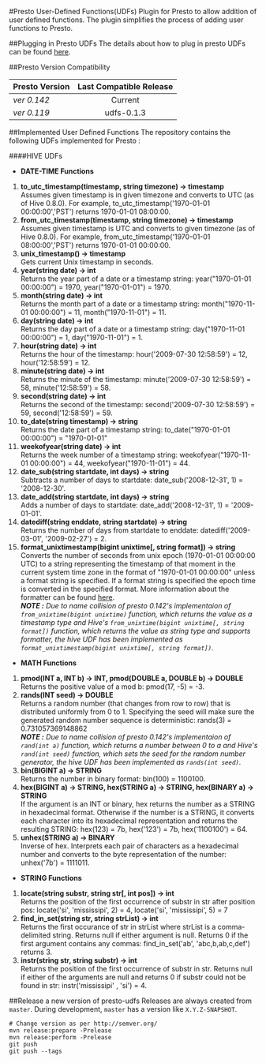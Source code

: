 <!--
{% comment %}
  Copyright (c) 2016. Qubole Inc
  Licensed under the Apache License, Version 2.0 (the "License");
  you may not use this file except in compliance with the License.
  You may obtain a copy of the License at

    http://www.apache.org/licenses/LICENSE-2.0

  Unless required by applicable law or agreed to in writing, software
  distributed under the License is distributed on an "AS IS" BASIS,
  WITHOUT WARRANTIES OR CONDITIONS OF ANY KIND, either express or implied.
  See the License for the specific language governing permissions and
  limitations under the License. See accompanying LICENSE file.
{% endcomment %}
-->
#Presto User-Defined Functions(UDFs)
Plugin for Presto to allow addition of user defined functions. The plugin simplifies the process of adding user functions to Presto. 

##Plugging in Presto UDFs
The details about how to plug in presto UDFs can be found [here](https://www.qubole.com/blog/product/plugging-in-presto-udfs/?nabe=5695374637924352:1).

##Presto Version Compatibility

| Presto Version| Last Compatible Release|
| ------------- |:-------------:|
| _ver 0.142_      | Current |
| _ver 0.119_      | udfs-0.1.3      |

##Implemented User Defined Functions
The repository contains the following UDFs implemented for Presto : 

####HIVE UDFs
* **DATE-TIME Functions**
 1. **to_utc_timestamp(timestamp, string timezone) -> timestamp** <br />
      Assumes given timestamp is in given timezone and converts to UTC (as of Hive 0.8.0). For example, to_utc_timestamp('1970-01-01 00:00:00','PST') returns 1970-01-01 08:00:00. 
 2. **from_utc_timestamp(timestamp, string timezone) -> timestamp**<br />
      Assumes given timestamp is UTC and converts to given timezone (as of Hive 0.8.0). For example, from_utc_timestamp('1970-01-01 08:00:00','PST') returns 1970-01-01 00:00:00.
 3. **unix_timestamp() -> timestamp**<br />
      Gets current Unix timestamp in seconds.
 4. **year(string date) -> int**<br />
      Returns the year part of a date or a timestamp string: year("1970-01-01 00:00:00") = 1970, year("1970-01-01") = 1970.
 5. **month(string date) -> int**<br />
      Returns the month part of a date or a timestamp string: month("1970-11-01 00:00:00") = 11, month("1970-11-01") = 11.
 6. **day(string date) -> int**<br />
      Returns the day part of a date or a timestamp string: day("1970-11-01 00:00:00") = 1, day("1970-11-01") = 1.
 7. **hour(string date) -> int**<br />
      Returns the hour of the timestamp: hour('2009-07-30 12:58:59') = 12, hour('12:58:59') = 12.
 8. **minute(string date) -> int**<br />
      Returns the minute of the timestamp: minute('2009-07-30 12:58:59') = 58, minute('12:58:59') = 58.
 9. **second(string date) -> int**<br />
      Returns the second of the timestamp: second('2009-07-30 12:58:59') = 59, second('12:58:59') = 59.
 10. **to_date(string timestamp) -> string**<br />
      Returns the date part of a timestamp string: to_date("1970-01-01 00:00:00") = "1970-01-01"
 11. **weekofyear(string date) -> int**<br />
      Returns the week number of a timestamp string: weekofyear("1970-11-01 00:00:00") = 44, weekofyear("1970-11-01") = 44.
 12. **date_sub(string startdate, int days) -> string**<br />
      Subtracts a number of days to startdate: date_sub('2008-12-31', 1) = '2008-12-30'.
 13. **date_add(string startdate, int days) -> string**<br />
      Adds a number of days to startdate: date_add('2008-12-31', 1) = '2009-01-01'.
 14. **datediff(string enddate, string startdate) -> string**<br />
      Returns the number of days from startdate to enddate: datediff('2009-03-01', '2009-02-27') = 2.
 15. **format_unixtimestamp(bigint unixtime[, string format]) -> string**<br />
      Converts the number of seconds from unix epoch (1970-01-01 00:00:00 UTC) to a string representing the timestamp of that moment in the current system time zone in the format of "1970-01-01 00:00:00" unless a format string is specified. If a format string is specified the epoch time is converted in the specified format. More information about the formatter can be found [here](https://docs.oracle.com/javase/8/docs/api/java/time/format/DateTimeFormatter.html).<br /> 
      _**NOTE :** Due to name collision of presto 0.142's implementaion of `from_unixtime(bigint unixtime)` function, which returns the value as a timestamp type and Hive's `from_unixtime(bigint unixtime[, string format])` function, which returns the value as string type and supports formatter, the hive UDF has been implemented as `format_unixtimestamp(bigint unixtime[, string format])`._

* **MATH Functions**
 1. **pmod(INT a, INT b) -> INT, pmod(DOUBLE a, DOUBLE b) -> DOUBLE**<br />
      Returns the positive value of a mod b: pmod(17, -5) = -3.
 2. **rands(INT seed) -> DOUBLE**<br />
      Returns a random number (that changes from row to row) that is distributed uniformly from 0 to 1. Specifying the seed will make sure the generated random number sequence is deterministic: rands(3) = 0.731057369148862 <br />
      _**NOTE :** Due to name collision of presto 0.142's implementaion of `rand(int a)` function, which returns a number between 0 to a and Hive's `rand(int seed)` function, which sets the seed for the random number generator, the hive UDF has been implemented as `rands(int seed)`._
 3. **bin(BIGINT a) -> STRING**<br />
      Returns the number in binary format: bin(100) = 1100100.
 4. **hex(BIGINT a) -> STRING, hex(STRING a) -> STRING, hex(BINARY a) -> STRING**<br />
      If the argument is an INT or binary, hex returns the number as a STRING in hexadecimal format. Otherwise if the number is a STRING, it converts each character into its hexadecimal representation and returns the resulting STRING:  hex(123) = 7b, hex('123') = 7b, hex('1100100') = 64.
 5. **unhex(STRING a) -> BINARY**<br /> 
      Inverse of hex. Interprets each pair of characters as a hexadecimal number and converts to the byte representation of the number: unhex('7b') = 1111011.


* **STRING Functions**
 1. **locate(string substr, string str[, int pos]) -> int** <br />
      Returns the position of the first occurrence of substr in str after position pos: locate('si', 'mississipi', 2) = 4, locate('si', 'mississipi', 5) = 7
 2. **find_in_set(string str, string strList) -> int** <br />
      Returns the first occurance of str in strList where strList is a comma-delimited string. Returns null if either argument is null. Returns 0 if the first argument contains any commas:  find_in_set('ab', 'abc,b,ab,c,def') returns 3.
 3. **instr(string str, string substr) -> int** <br />
      Returns the position of the first occurrence of substr in str. Returns null if either of the arguments are null and returns 0 if substr could not be found in str: instr('mississipi' , 'si') = 4.


##Release a new version of presto-udfs
Releases are always created from `master`. During development, `master` 
has a version like `X.Y.Z-SNAPSHOT`. 
 
    # Change version as per http://semver.org/
    mvn release:prepare -Prelease
    mvn release:perform -Prelease
    git push
    git push --tags
